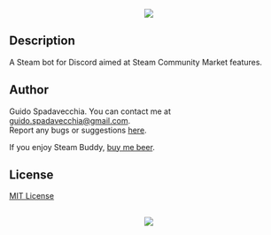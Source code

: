 <p align="center">
  <img src="https://github.com/guidospadavecchia/SteamBuddy/blob/master/resources/images/sb-logo-title.png">
</p>

## Description
A Steam bot for Discord aimed at Steam Community Market features.

## Author
Guido Spadavecchia. You can contact me at guido.spadavecchia@gmail.com.  
Report any bugs or suggestions [here](https://github.com/guidospadavecchia/SteamBuddy/issues).

If you enjoy Steam Buddy, [buy me beer](https://paypal.me/guidospadavecchia).

## License
[MIT License](https://github.com/guidospadavecchia/SteamBuddy/blob/master/LICENSE)

## 
<p align="center">
  <img src="http://ForTheBadge.com/images/badges/built-with-love.svg">
</p>

